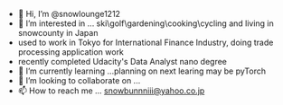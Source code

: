 - 👋 Hi, I’m @snowlounge1212
- 👀 I’m interested in ... ski\golf\gardening\cooking\cycling and living in snowcounty in Japan
- used to work in Tokyo for International Finance Industry, doing trade processing application work
- recently completed Udacity's Data Analyst nano degree 
- 🌱 I’m currently learning ...planning on next learing may be pyTorch
- 💞️ I’m looking to collaborate on ...
- 📫 How to reach me ... snowbunnniii@yahoo.co.jp

<!---
snowlounge1212/snowlounge1212 is a ✨ special ✨ repository because its `README.md` (this file) appears on your GitHub profile.
You can click the Preview link to take a look at your changes.
--->
